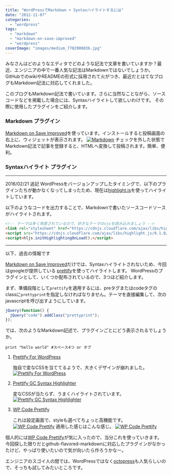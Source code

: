 ```yaml
---
title: "WordPressでMarkdown + Syntaxハイライトするには"
date: "2012-11-07"
categories:
  - "wordpress"
tags:
  - "markdown"
  - "markdown-on-save-improved"
  - "wordpress"
coverImage: "images/medium_7702900836.jpg"
---
```


みなさんはどのようなエディタでどのような記法で文章を書いていますか？最近、エンジニアの中で一番人気な記法はMarkdownではないでしょうか。GitHubでのwikiやREADMEの形式に採用されて火がつき、最近だとはてなブログもMarkdown記法に対応してくれました。

このブログもMarkdown記法で書いています。さらに当然なことながら、ソースコードなどを掲載した場合には、Syntaxハイライトして欲しいわけです。 その際に使用したプラグインをご紹介します。

### Markdown プラグイン

[Markdown on Save Improved](http://wordpress.org/extend/plugins/markdown-on-save-improved/)を使っています。インストールすると投稿画面の右上に、ウィジェットが表示されます。 [![](images/86e98667b3c7dd0f4cfa999d34b6f76c.jpg "Markdown")](https://tsuchikazu.net/wp-content/uploads/2012/11/86e98667b3c7dd0f4cfa999d34b6f76c.jpg) チェックを外した状態でMarkdown記法で記事を登録すると、HTMLへ変換して投稿されます。簡単、便利。

### Syntaxハイライト プラグイン

* * *

2016/02/21 追記 WordPressをバージョンアップしたタイミングで、以下のプラグインたちが動かなくなってしまったため、現在は[highlight.js](https://highlightjs.org/)を使ってハイライトしています。

以下のようなコードを出力することで、Markdownで書いたソースコードソースがハイライトされます。

```html
<!-- テーマは多く用意されているので、好きなテーマのcssを読み込みましょう -->
<link rel="stylesheet" href="https://cdnjs.cloudflare.com/ajax/libs/highlight.js/9.1.0/styles/zenburn.min.css"/>
<script src="https://cdnjs.cloudflare.com/ajax/libs/highlight.js/9.1.0/highlight.min.js"></script>
<script>hljs.initHighlightingOnLoad();</script>
```

* * *

以下、過去の情報です

[Markdown on Save Improved](http://wordpress.org/extend/plugins/markdown-on-save-improved/)だけでは、Syntaxハイライトされないため、今回はgoogleが提供している [prettify](http://code.google.com/p/google-code-prettify/)を使ってハイライトします。 WordPressのプラグインとして、いくつか配布されているので、3つほど紹介します。

まず、準備段階として`prettify`を適用するには、preタグまたはcodeタグのclassに`prettyprint`を指定しなければなりません。テーマを直接編集して、次のjavascriptを呼び出すようにしています。

```js
jQuery(function() {
  jQuery("code").addClass("prettyprint");
});
```

では、次のようなMarkdown記述で、プラグインごとにどう表示されるでしょうか。

    print "hello world" #スペース4つ or タブ

1. [Prettify For WordPress](http://wordpress.org/extend/plugins/prettify-wordpress/)

    独自で変なCSSを当ててるようで、大きくデザインが崩れました。 [![](images/c61dc5113c17db829648dbad5581cc78.jpg "Prettify For WordPress")](https://tsuchikazu.net/wp-content/uploads/2012/11/c61dc5113c17db829648dbad5581cc78.jpg)

2. [Prettify GC Syntax Highlighter](http://wordpress.org/extend/plugins/prettify-gc-syntax-highlighter/)

    変なCSSが当たらず、うまくハイライトされています。 [![](images/4e15f4928bda209c96677acde9c52ec4.jpg "Prettify GC Syntax Highlighter")](https://tsuchikazu.net/wp-content/uploads/2012/11/4e15f4928bda209c96677acde9c52ec4.jpg)

3. [WP Code Prettify](http://wordpress.org/extend/plugins/wp-code-prettify/)

    これは設定画面で、styleも選べてちょっと高機能です。 [![](images/2b1b8603d9d23f7c83fb8f9151cd882b.jpg "WP Code Prettify")](https://tsuchikazu.net/wp-content/uploads/2012/11/2b1b8603d9d23f7c83fb8f9151cd882b.jpg) 適用した感じはこんな感じ。 [![](images/3902e0f06973b4a4cb2f23965e7a1279.jpg "WP Code Prettify")](https://tsuchikazu.net/wp-content/uploads/2012/11/3902e0f06973b4a4cb2f23965e7a1279.jpg)


個人的には[WP Code Prettify](http://wordpress.org/extend/plugins/wp-code-prettify/)が気に入ったので、当分これを使っていきます。 今回探した限りだとgithub-flavored-markdownに対応したプラグインがなかったけど、やっぱり使いたいので気が向いたら作ろうかなー。

エンジニアのスゴイ人の間では、WordPressではなく[octopress](http://octopress.org/)も人気らしいので、そっちも試してみたいところです。
